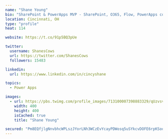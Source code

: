```yaml
---
name: "Shane Young"
bio: "SharePoint & PowerApps MVP - SharePoint, O365, Flow, PowerApps consulting? @PowerApps911 | Pure Snark? You found it."
location: Cincinnati, OH
type: "profile"
heat: 114

website: https://t.co/91p5BQ3pUe

twitter:
  username: ShanesCows
  url: https://twitter.com/ShanesCows
  followers: 15483

linkedin:
  url: https://www.linkedin.com/in/cincyshane

topics:
  - Power Apps

images:
  - url: https://pbs.twimg.com/profile_images/713100007398883329/qUzvsvQ3_400x400.jpg
    width: 400
    height: 400
    isCached: true
    title: "Shane Young"

secured: "Pm8EQfjlgNnvbhcWPLszJYorLNh3WCzEvYcayPDWosq5uSYkcvDOFE6rpKSoqTz69u1gjwq9sWWhScynjeMrAyhamW5al6q4LA9x88NqY4mBauPGyECMvSpCR+qsYKZWMiLErPyfPyBp172C0cjzBxGgnm8nve4pI1DzTiwRjvxFTGuvvmXvg6Tbjz14fxIEwctbDfCMcC7llgZQysAMzosomTxXUHMz4A7sx5aBT32ADS7ry5u8jETobfJbDRPSLJzYJz4ozN/ROCSZua32zsJoAEIsIiBFeGySeOK6TQ3Us0CrbBNDiK/Hqhps2tcOaexi9c/7xnIFwxg30lTrv3IbzYDwMZkCpc5AhnmRTBrLbUrdcNwZmGaG0LMmq9aUfTIRm0aZhnfr36nEcn1AzSljjmxypM4lzFHDElBsoZk=;sHiHHnzBxr8201u7+0YyLQ=="
---
```


